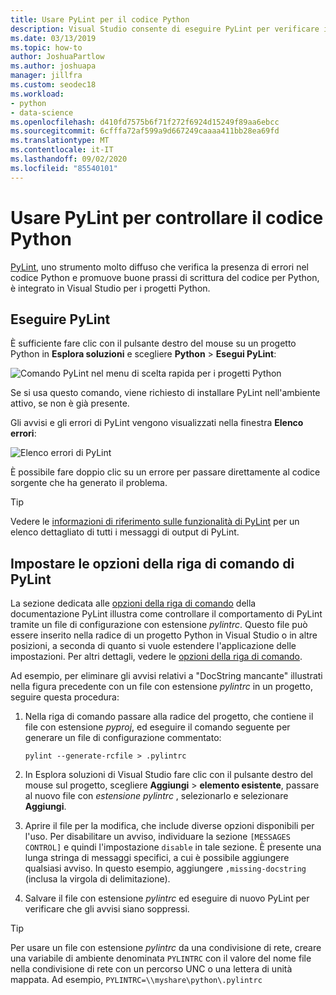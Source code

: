 ```yaml
---
title: Usare PyLint per il codice Python
description: Visual Studio consente di eseguire PyLint per verificare i problemi presenti nel codice Python con opzioni della riga di comando per personalizzare il rilevamento di errori con Lint.
ms.date: 03/13/2019
ms.topic: how-to
author: JoshuaPartlow
ms.author: joshuapa
manager: jillfra
ms.custom: seodec18
ms.workload:
- python
- data-science
ms.openlocfilehash: d410fd7575b6f71f272f6924d15249f89aa6ebcc
ms.sourcegitcommit: 6cfffa72af599a9d667249caaaa411bb28ea69fd
ms.translationtype: MT
ms.contentlocale: it-IT
ms.lasthandoff: 09/02/2020
ms.locfileid: "85540101"
---
```

# <a name="use-pylint-to-check-python-code"></a>Usare PyLint per controllare il codice Python

[PyLint](https://www.pylint.org/), uno strumento molto diffuso che verifica la presenza di errori nel codice Python e promuove buone prassi di scrittura del codice per Python, è integrato in Visual Studio per i progetti Python.

## <a name="run-pylint"></a>Eseguire PyLint

È sufficiente fare clic con il pulsante destro del mouse su un progetto Python in **Esplora soluzioni** e scegliere **Python** > **Esegui PyLint**:

![Comando PyLint nel menu di scelta rapida per i progetti Python](media/code-pylint-command.png)

Se si usa questo comando, viene richiesto di installare PyLint nell'ambiente attivo, se non è già presente.

Gli avvisi e gli errori di PyLint vengono visualizzati nella finestra **Elenco errori**:

![Elenco errori di PyLint](media/code-pylint-error-list.png)

È possibile fare doppio clic su un errore per passare direttamente al codice sorgente che ha generato il problema.

> [!Tip]
> Vedere le [informazioni di riferimento sulle funzionalità di PyLint](https://pylint.readthedocs.io/en/latest/technical_reference/features.html) per un elenco dettagliato di tutti i messaggi di output di PyLint.

## <a name="set-pylint-command-line-options"></a>Impostare le opzioni della riga di comando di PyLint

La sezione dedicata alle [opzioni della riga di comando](https://pylint.readthedocs.io/en/latest/user_guide/run.html#command-line-options) della documentazione PyLint illustra come controllare il comportamento di PyLint tramite un file di configurazione con estensione *pylintrc*. Questo file può essere inserito nella radice di un progetto Python in Visual Studio o in altre posizioni, a seconda di quanto si vuole estendere l'applicazione delle impostazioni. Per altri dettagli, vedere le [opzioni della riga di comando](https://pylint.readthedocs.io/en/latest/user_guide/run.html#command-line-options).

Ad esempio, per eliminare gli avvisi relativi a "DocString mancante" illustrati nella figura precedente con un file con estensione *pylintrc* in un progetto, seguire questa procedura:

1. Nella riga di comando passare alla radice del progetto, che contiene il file con estensione *pyproj*, ed eseguire il comando seguente per generare un file di configurazione commentato:

   ```command
   pylint --generate-rcfile > .pylintrc
   ```

1. In Esplora soluzioni di Visual Studio fare clic con il pulsante destro del mouse sul progetto, scegliere **Aggiungi**  >  **elemento esistente**, passare al nuovo file con *estensione pylintrc* , selezionarlo e selezionare **Aggiungi**.

1. Aprire il file per la modifica, che include diverse opzioni disponibili per l'uso. Per disabilitare un avviso, individuare la sezione `[MESSAGES CONTROL]` e quindi l'impostazione `disable` in tale sezione. È presente una lunga stringa di messaggi specifici, a cui è possibile aggiungere qualsiasi avviso. In questo esempio, aggiungere `,missing-docstring` (inclusa la virgola di delimitazione).

1. Salvare il file con estensione *pylintrc* ed eseguire di nuovo PyLint per verificare che gli avvisi siano soppressi.

> [!Tip]
> Per usare un file con estensione *pylintrc* da una condivisione di rete, creare una variabile di ambiente denominata `PYLINTRC` con il valore del nome file nella condivisione di rete con un percorso UNC o una lettera di unità mappata. Ad esempio, `PYLINTRC=\\myshare\python\.pylintrc`
